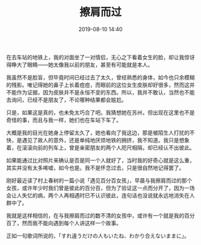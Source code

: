 ﻿---
layout: post
title: 擦肩而过
date: 2019-08-10 14:40
categories: essay
tags: 情感
---

在去车站的地铁上，我的对面坐了一对情侣，无心之下看着女生的脸，却让我惊讶得睁大了眼睛——她太像我以前的朋友，甚至有可能就是本人。

我虽然不是脸盲，但毕竟时间已经过去了太久，曾经熟悉的身体，如今也只余模糊的残影。唯记得她的鼻子上长着痘痘，而眼前的这位女生皮肤却好很多，然而这并不能作为证据，因为皮肤并不是永恒不变的东西。所以，我并不敢认，当然也不能去询问，已经不是朋友了，不论哪种结果都会尴尬。

只是，如果这是真的，也未免太巧合了吧。我猜想她在苏州，但出现在这里也不是奇怪的事，而且与我一样，她们也在车站下车了。

大概是我的目光在她身上停留太久了，她也看向了我这边，那是被陌生人打扰的不快，是遇见了故人的意外，还是单纯地厌烦地铁的拥挤，我不知道。我只是想象着，在滚滚向前的列车上，曾是亲密朋友的两个人咫尺相隔，却已经认不出彼此。

如果能通过比对照片来确认是否是同一个人就好了，当时我的好奇心就是这么重，其实并没有太多唏嘘，如今也是。我不是怀念过去，只是很自然地记得罢了。

刚好最近读了村上春树的一篇小说「遇见百分百女孩」，早晨与我擦肩而过的那个女孩，或许年少时我们曾是彼此的百分百，但为了验证这一点而分开了，因为一场会让人失忆的病，两个人再相遇时已不认识彼此，连句话也没说就永远地消失在人群中了。

我就是这样相信的，在与我擦肩而过的数不清的女孩中，或许有一个就是我的百分百了，然而我不能向遇到每个人讲这样一个故事。

正如一句歌词所说的，「すれ違うだけの人もいたね、わかり合えないままに」。